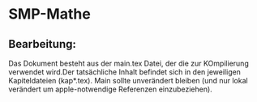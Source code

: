 # SMP-Mathe
## Bearbeitung:
Das Dokument besteht aus der main.tex Datei, der die zur KOmpilierung verwendet wird.Der tatsächliche Inhalt befindet sich in den jeweiligen Kapiteldateien (kap*.tex). Main sollte unverändert bleiben (und nur lokal verändert um apple-notwendige Referenzen einzubeziehen).

